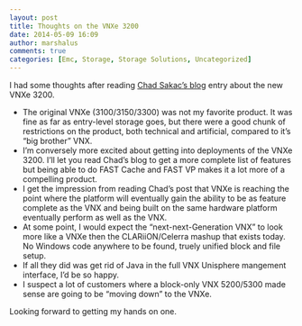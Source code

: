 ```yaml
---
layout: post
title: Thoughts on the VNXe 3200
date: 2014-05-09 16:09
author: marshalus
comments: true
categories: [Emc, Storage, Storage Solutions, Uncategorized]
---
```



I had some thoughts after reading [Chad Sakac’s blog](http://virtualgeek.typepad.com/virtual_geek/2014/05/vnx-architectural-evolution-keeps-rolling-vnxe-3200-project-liberty.html) entry about the new VNXe 3200.

*   The original VNXe (3100/3150/3300) was not my favorite product. It was fine as far as entry-level storage goes, but there were a good chunk of restrictions on the product, both technical and artificial, compared to it’s “big brother” VNX.
*   I’m conversely more excited about getting into deployments of the VNXe 3200\. I’ll let you read Chad’s blog to get a more complete list of features but being able to do FAST Cache and FAST VP makes it a lot more of a compelling product.
*   I get the impression from reading Chad’s post that VNXe is reaching the point where the platform will eventually gain the ability to be as feature complete as the VNX and being built on the same hardware platform eventually perform as well as the VNX.
*   At some point, I would expect the “next-next-Generation VNX” to look more like a VNXe then the CLARiiON/Celerra mashup that exists today. No Windows code anywhere to be found, truely unified block and file setup.
*   If all they did was get rid of Java in the full VNX Unisphere mangement interface, I’d be so happy.
*   I suspect a lot of customers where a block-only VNX 5200/5300 made sense are going to be “moving down” to the VNXe.

Looking forward to getting my hands on one.